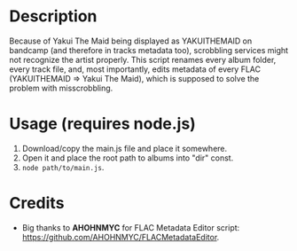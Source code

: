# Description 

Because of Yakui The Maid being displayed as YAKUITHEMAID on bandcamp (and therefore in tracks metadata too), scrobbling services might not recognize the artist properly. This script renames every album folder, every track file, and, most importantly, edits metadata of every FLAC (YAKUITHEMAID => Yakui The Maid), which is supposed to solve the problem with misscrobbling.

# Usage (requires node.js)

1. Download/copy the main.js file and place it somewhere.
2. Open it and place the root path to albums into "dir" const.
3. `node path/to/main.js`.

# Credits

- Big thanks to **AHOHNMYC** for FLAC Metadata Editor script: https://github.com/AHOHNMYC/FLACMetadataEditor.

